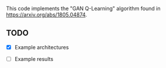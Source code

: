 This code implements the "GAN Q-Learning" algorithm found in https://arxiv.org/abs/1805.04874. 

## TODO 

- [x] Example architectures 

- [ ] Example results